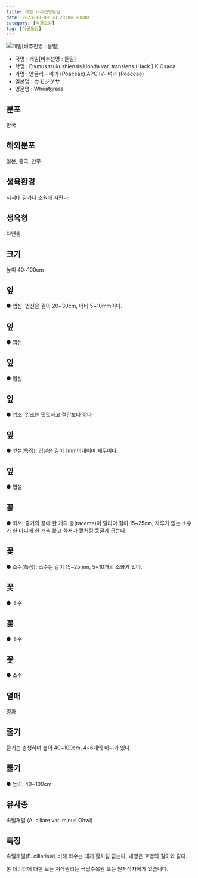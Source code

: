 ```yaml
---
title: 개밀_비추천명들밀
date: 2023-10-09 00:28:04 +0800
category: [식물도감]
tag: [식물도감]
---
```




![개밀[비추천명 : 들밀]](/fileUpload/plants/basic/Gramineae/Agropyron/14217/1_th2.JPG)
- 국명 : 개밀[비추천명 : 들밀]
- 학명 : Elymus tsukushiensis Honda var. transiens (Hack.) K.Osada
- 과명 : 앵글러 - 벼과 (Poaceae) APG Ⅳ- 벼과 (Poaceae)
- 일본명 : カモジグサ
- 영문명 : Wheatgrass


## 분포
한국
## 해외분포
일본, 중국, 만주
## 생육환경
저지대 길가나 초원에 자란다.
## 생육형
다년생
## 크기
높이 40~100cm
## 잎
● 엽신: 엽신은 길이 20~30cm, 너비 5~10mm이다.
## 잎
● 엽신
## 잎
● 엽신
## 잎
● 엽초: 엽초는 밋밋하고 절간보다 짧다
## 잎
● 옆설(특징): 엽설은 길이 1mm이내이며 재두이다.
## 잎
● 엽설
## 꽃
● 화서: 줄기의 끝에 한 개의 총(raceme)이 달리며 길이 15~25cm, 자루가 없는 소수가 한 마디에 한 개씩 붙고 화서가 활처럼 둥글게 굽는다.
## 꽃
● 소수(특징): 소수는 길이 15~25mm, 5~10개의 소화가 있다.
## 꽃
● 소수
## 꽃
● 소수
## 꽃
● 소수
## 열매
영과
## 줄기
줄기는 총생하며 높이 40~100cm, 4~6개의 마디가 있다.
## 줄기
● 높이: 40~100cm
## 유사종
속털개밀 (A. ciliare var. minus Ohwi)
## 특징
속털개밀(E. ciliaris)에 비해 화수는 대개 활처럼 굽는다. 내영은 호영의 길이와 같다.






본 데이터에 대한 모든 저작권리는 국립수목원 또는 원저작자에게 있습니다.
